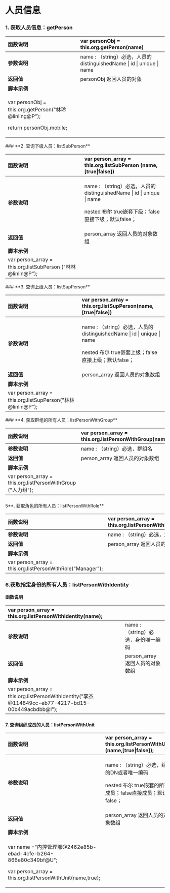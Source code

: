 # 人员信息

### **1.  获取人员信息：getPerson**

<table>
  <thead>
    <tr>
      <th style="text-align:left"><b>&#x51FD;&#x6570;&#x8BF4;&#x660E;</b>
      </th>
      <th style="text-align:left">var personObj = this.org.getPerson(name)</th>
    </tr>
  </thead>
  <tbody>
    <tr>
      <td style="text-align:left"><b>&#x53C2;&#x6570;&#x8BF4;&#x660E;</b>
      </td>
      <td style="text-align:left">name : &#xFF08;string&#xFF09;&#x5FC5;&#x9009;&#xFF0C;&#x4EBA;&#x5458;&#x7684;distinguishedName
        | id | unique | name</td>
    </tr>
    <tr>
      <td style="text-align:left"><b>&#x8FD4;&#x56DE;&#x503C;</b>
      </td>
      <td style="text-align:left">personObj &#x8FD4;&#x56DE;&#x4EBA;&#x5458;&#x7684;&#x5BF9;&#x8C61;</td>
    </tr>
    <tr>
      <td style="text-align:left"><b>&#x811A;&#x672C;&#x793A;&#x4F8B;</b>
      </td>
      <td style="text-align:left"></td>
    </tr>
    <tr>
      <td style="text-align:left">
        <p>var personObj = this.org.getPerson(&quot;&#x6797;&#x73B2;@linling@P&quot;);</p>
        <p>return personObj.mobile;</p>
      </td>
      <td style="text-align:left"></td>
    </tr>
  </tbody>
</table>### **2. 查询下级人员：listSubPerson**

<table>
  <thead>
    <tr>
      <th style="text-align:left"><b>&#x51FD;&#x6570;&#x8BF4;&#x660E;</b>
      </th>
      <th style="text-align:left">var person_array = this.org.listSubPerson (name,[true|false])</th>
    </tr>
  </thead>
  <tbody>
    <tr>
      <td style="text-align:left"><b>&#x53C2;&#x6570;&#x8BF4;&#x660E;</b>
      </td>
      <td style="text-align:left">
        <p>name : &#xFF08;string&#xFF09;&#x5FC5;&#x9009;&#xFF0C;&#x4EBA;&#x5458;&#x7684;distinguishedName
          | id | unique | name</p>
        <p>nested &#x5E03;&#x5C14; true&#x5D4C;&#x5957;&#x4E0B;&#x7EA7;&#xFF1B;false&#x76F4;&#x63A5;&#x4E0B;&#x7EA7;&#xFF1B;&#x9ED8;&#x8BA4;false&#xFF1B;</p>
      </td>
    </tr>
    <tr>
      <td style="text-align:left"><b>&#x8FD4;&#x56DE;&#x503C;</b>
      </td>
      <td style="text-align:left">person_array &#x8FD4;&#x56DE;&#x4EBA;&#x5458;&#x7684;&#x5BF9;&#x8C61;&#x6570;&#x7EC4;</td>
    </tr>
    <tr>
      <td style="text-align:left"><b>&#x811A;&#x672C;&#x793A;&#x4F8B;</b>
      </td>
      <td style="text-align:left"></td>
    </tr>
    <tr>
      <td style="text-align:left">var person_array = this.org.listSubPerson (&quot;&#x6797;&#x6797;@linlin@P&quot;);</td>
      <td
      style="text-align:left"></td>
    </tr>
  </tbody>
</table>### **3. 查询上级人员：listSupPerson**

<table>
  <thead>
    <tr>
      <th style="text-align:left"><b>&#x51FD;&#x6570;&#x8BF4;&#x660E;</b>
      </th>
      <th style="text-align:left">var person_array = this.org.listSupPerson(name,[true|false])</th>
    </tr>
  </thead>
  <tbody>
    <tr>
      <td style="text-align:left"><b>&#x53C2;&#x6570;&#x8BF4;&#x660E;</b>
      </td>
      <td style="text-align:left">
        <p>name : &#xFF08;string&#xFF09;&#x5FC5;&#x9009;&#xFF0C;&#x4EBA;&#x5458;&#x7684;distinguishedName
          | id | unique | name</p>
        <p>nested &#x5E03;&#x5C14; true&#x5D4C;&#x5957;&#x4E0A;&#x7EA7;&#xFF1B;false&#x76F4;&#x63A5;&#x4E0A;&#x7EA7;&#xFF1B;&#x9ED8;&#x8BA4;false&#xFF1B;</p>
      </td>
    </tr>
    <tr>
      <td style="text-align:left"><b>&#x8FD4;&#x56DE;&#x503C;</b>
      </td>
      <td style="text-align:left">person_array &#x8FD4;&#x56DE;&#x4EBA;&#x5458;&#x7684;&#x5BF9;&#x8C61;&#x6570;&#x7EC4;</td>
    </tr>
    <tr>
      <td style="text-align:left"><b>&#x811A;&#x672C;&#x793A;&#x4F8B;</b>
      </td>
      <td style="text-align:left"></td>
    </tr>
    <tr>
      <td style="text-align:left">var person_array = this.org.listSupPerson(&quot;&#x6797;&#x6797;@linlin@P&quot;);</td>
      <td
      style="text-align:left"></td>
    </tr>
  </tbody>
</table>### **4. 获取群组的所有人员：listPersonWithGroup**

| **函数说明** | var person\_array = this.org.listPersonWithGroup\(name\); |
| :--- | :--- |
| **参数说明** | name : （string）必选，群组名 |
| **返回值** | person\_array 返回人员的对象数组 |
| **脚本示例** |  |
| var person\_array = this.org.listPersonWithGroup \("人力组"\); |  |

### 5**. 获取角色的所有人员：listPersonWithRole**

| **函数说明** | var person\_array = this.org.listPersonWithRole\(name\); |
| :--- | :--- |
| **参数说明** | name : （string）必选，角色名 |
| **返回值** | person\_array 返回人员的对象数组 |
| **脚本示例** |  |
| var person\_array = this.org.listPersonWithRole\("Manager"\); |  |

### **6.获取指定身份的所有人员：listPersonWithIdentity**

**函数说明**

| var person\_array = this.org.listPersonWithIdentity\(name\); |  |
| :--- | :--- |
| **参数说明** | name : （string）必选，身份唯一编码 |
| **返回值** | person\_array 返回人员的对象数组 |
| **脚本示例** |  |
| var person\_array = this.org.listPersonWithIdentity\("李杰@114849cc-eb77-4217-bd15-00b449acbdbb@I"\); |  |

### **7. 查询组织成员的人员：listPersonWithUnit**

<table>
  <thead>
    <tr>
      <th style="text-align:left"><b>&#x51FD;&#x6570;&#x8BF4;&#x660E;</b>
      </th>
      <th style="text-align:left">var person_array = this.org.listPersonWithUnit (name,[true|false]);</th>
    </tr>
  </thead>
  <tbody>
    <tr>
      <td style="text-align:left"><b>&#x53C2;&#x6570;&#x8BF4;&#x660E;</b>
      </td>
      <td style="text-align:left">
        <p>name : &#xFF08;string&#xFF09;&#x5FC5;&#x9009;&#xFF0C;&#x7EC4;&#x7EC7;&#x7684;DN&#x6216;&#x8005;&#x552F;&#x4E00;&#x7F16;&#x7801;</p>
        <p>nested &#x5E03;&#x5C14; true&#x5D4C;&#x5957;&#x7684;&#x6240;&#x6709;&#x6210;&#x5458;&#xFF1B;false&#x76F4;&#x63A5;&#x6210;&#x5458;&#xFF1B;&#x9ED8;&#x8BA4;false&#xFF1B;</p>
      </td>
    </tr>
    <tr>
      <td style="text-align:left"><b>&#x8FD4;&#x56DE;&#x503C;</b>
      </td>
      <td style="text-align:left">person_array &#x8FD4;&#x56DE;&#x4EBA;&#x5458;&#x7684;&#x5BF9;&#x8C61;&#x6570;&#x7EC4;</td>
    </tr>
    <tr>
      <td style="text-align:left"><b>&#x811A;&#x672C;&#x793A;&#x4F8B;</b>
      </td>
      <td style="text-align:left"></td>
    </tr>
    <tr>
      <td style="text-align:left">
        <p>var name =&quot;&#x5185;&#x63A7;&#x7BA1;&#x7406;&#x90E8;@2462e85b-ebad-4cfe-b264-866e80c349bf@U&quot;;</p>
        <p>var person_array = this.org.listPersonWithUnit(name,true);</p>
      </td>
      <td style="text-align:left"></td>
    </tr>
  </tbody>
</table>